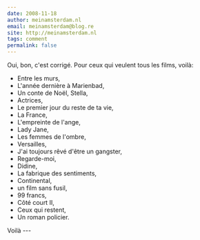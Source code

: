 ```yaml
---
date: 2008-11-18
author: meinamsterdam.nl
email: meinamsterdam@blog.re
site: http://meinamsterdam.nl
tags: comment
permalink: false
---
```


<p>
Oui, bon, c'est corrigé. Pour ceux qui veulent tous les films, voilà: </p>
<ul><li>Entre les murs, </li>
<li>L'année dernière à Marienbad, </li>
<li>Un conte de Noël,
Stella, </li>
<li>Actrices, </li>
<li>Le premier jour du reste de ta vie,</li>
<li>La France, </li>
<li>L'empreinte de l'ange, </li>
<li>Lady Jane, </li>
<li>Les femmes de l'ombre, </li>
<li>Versailles, </li>
<li>J'ai toujours rêvé d'être un gangster, </li>
<li>Regarde-moi, </li>
<li>Didine, </li>
<li>La fabrique des sentiments, </li>
<li>Continental, </li>
<li>un film sans fusil, </li>
<li>99 francs, </li>
<li>Côté court II, </li>
<li>Ceux qui restent, </li>
<li>Un roman policier. </li>
</ul>Voilà
---
